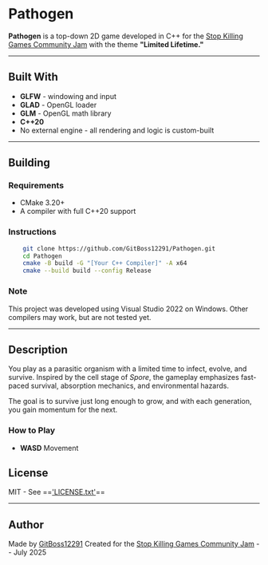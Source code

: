 # Pathogen

**Pathogen** is a top-down 2D game developed in C++ for the 
[Stop Killing Games Community Jam](https://itch.io/jam/stop-killing-games-game-jam) with the theme **"Limited Lifetime."**

---

## Built With

- **GLFW** - windowing and input
- **GLAD** - OpenGL loader
- **GLM**  - OpenGL math library
- **C++20**
- No external engine - all rendering and logic is custom-built

---

## Building

### Requirements

- CMake 3.20+
- A compiler with full C++20 support

### Instructions

```bash
	git clone https://github.com/GitBoss12291/Pathogen.git
	cd Pathogen
	cmake -B build -G "[Your C++ Compiler]" -A x64
	cmake --build build --config Release
```

### Note

This project was developed using Visual Studio 2022 on Windows. Other compilers may work, but are not tested yet.

---

## Description

You play as a parasitic organism with a limited time to infect, evolve, and survive. Inspired by the cell stage of *Spore*,
the gameplay emphasizes fast-paced survival, absorption mechanics, and environmental hazards.

The goal is to survive just long enough to grow, and with each generation, you gain momentum for the next.

### How to Play

- **WASD** Movement

## License

MIT - See ==['LICENSE.txt'](LICENSE.txt)==

---

## Author

Made by [GitBoss12291](https://github.com/GitBoss12291)
Created for the [Stop Killing Games Community Jam](https://itch.io/jam/stop-killing-games-game-jam) -- July 2025
